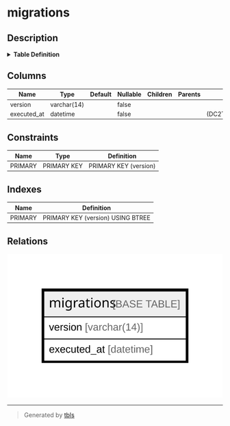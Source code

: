 # migrations

## Description

<details>
<summary><strong>Table Definition</strong></summary>

```sql
CREATE TABLE `migrations` (
  `version` varchar(14) COLLATE utf8mb4_unicode_ci NOT NULL,
  `executed_at` datetime NOT NULL COMMENT '(DC2Type:datetime_immutable)',
  PRIMARY KEY (`version`)
) ENGINE=InnoDB DEFAULT CHARSET=utf8mb4 COLLATE=utf8mb4_unicode_ci ROW_FORMAT=DYNAMIC
```

</details>

## Columns

| Name | Type | Default | Nullable | Children | Parents | Comment |
| ---- | ---- | ------- | -------- | -------- | ------- | ------- |
| version | varchar(14) |  | false |  |  |  |
| executed_at | datetime |  | false |  |  | (DC2Type:datetime_immutable) |

## Constraints

| Name | Type | Definition |
| ---- | ---- | ---------- |
| PRIMARY | PRIMARY KEY | PRIMARY KEY (version) |

## Indexes

| Name | Definition |
| ---- | ---------- |
| PRIMARY | PRIMARY KEY (version) USING BTREE |

## Relations

![er](migrations.svg)

---

> Generated by [tbls](https://github.com/k1LoW/tbls)
